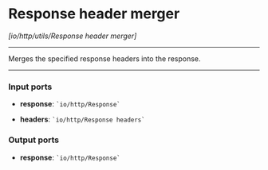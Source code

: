 # Response header merger

_[io/http/utils/Response header merger]_

---

Merges the specified response headers into the response.  

---

### Input ports

* __response__: `` `io/http/Response` ``


* __headers__: `` `io/http/Response headers` ``

### Output ports

* __response__: `` `io/http/Response` ``

